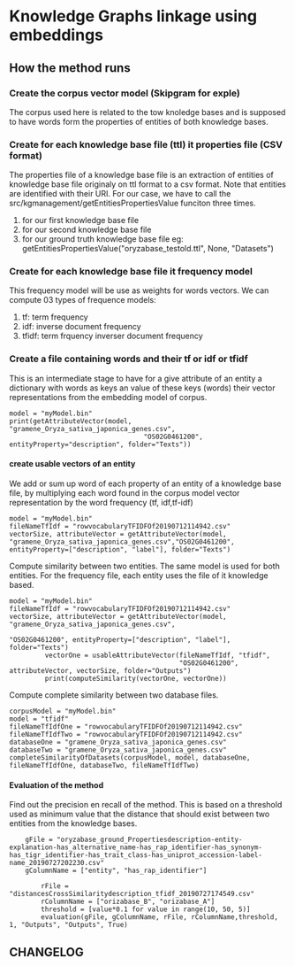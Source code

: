 
# Knowledge Graphs linkage using embeddings 

## How the method runs
### Create the corpus vector model (Skipgram for exple)
The corpus used here is related to the tow knoledge bases and is supposed to have words form the properties of entities of both knowledge bases.

### Create for each knowledge base file (ttl) it properties file (CSV format)
The properties file of a knowledge base file is an extraction of entities of knowledge base file originaly on ttl format to a csv format.
Note that entities are identified with their URI.
For our case, we have to call the src/kgmanagement/getEntitiesPropertiesValue funciton three times.
1. for our first knowledge base file
2. for our second knowledge base file
3. for our ground truth knowledge base file
eg: getEntitiesPropertiesValue("oryzabase_testold.ttl", None, "Datasets")

### Create for each knowledge base file it frequency model
This frequency model will be use as weights for words vectors.
We can compute 03 types of frequence models:
1. tf: term frequency
2. idf: inverse document frequency
3. tfidf: term frquency inverser document frequency

### Create a file containing words and their tf or idf or tfidf

This is an intermediate stage to have for a give attribute of an entity a dictionary with words as keys an value of these keys (words) their vector representations from the embedding model of corpus.

```
model = "myModel.bin"
print(getAttributeVector(model, "gramene_Oryza_sativa_japonica_genes.csv",
                                  "OS02G0461200", entityProperty="description", folder="Texts"))
```
#### create usable vectors of an entity
We add or sum up word of each property of an entity of a knowledge base file, by multiplying each word found in the corpus model vector representation by the word frequency (tf, idf,tf-idf) 

```
model = "myModel.bin"
fileNameTfIdf = "rowvocabularyTFIDFOf20190712114942.csv"
vectorSize, attributeVector = getAttributeVector(model, "gramene_Oryza_sativa_japonica_genes.csv","OS02G0461200", entityProperty=["description", "label"], folder="Texts")
```
Compute similarity between two entities. The same model is used for both entities.
For the frequency file, each entity uses the file of it knowledge based. 
```
model = "myModel.bin"
fileNameTfIdf = "rowvocabularyTFIDFOf20190712114942.csv"
vectorSize, attributeVector = getAttributeVector(model, "gramene_Oryza_sativa_japonica_genes.csv",
                                                          "OS02G0461200", entityProperty=["description", "label"], folder="Texts")
         vectorOne = usableAttributeVector(fileNameTfIdf, "tfidf",
                                           "OS02G0461200", attributeVector, vectorSize, folder="Outputs")
         print(computeSimilarity(vectorOne, vectorOne))
```
Compute complete similarity between two database files.
```
corpusModel = "myModel.bin"
model = "tfidf"
fileNameTfIdfOne = "rowvocabularyTFIDFOf20190712114942.csv"
fileNameTfIdfTwo = "rowvocabularyTFIDFOf20190712114942.csv"
databaseOne = "gramene_Oryza_sativa_japonica_genes.csv"
databaseTwo = "gramene_Oryza_sativa_japonica_genes.csv"
completeSimilarityOfDatasets(corpusModel, model, databaseOne, fileNameTfIdfOne, databaseTwo, fileNameTfIdfTwo)
```
#### Evaluation of the method
Find out the precision en recall of the method. This is based on a threshold used as minimum value that the distance that should exist between two entities from the knowledge bases.
```
    gFile = "oryzabase_ground_Propertiesdescription-entity-explanation-has_alternative_name-has_rap_identifier-has_synonym-has_tigr_identifier-has_trait_class-has_uniprot_accession-label-name_20190727202230.csv"
    gColumnName = ["entity", "has_rap_identifier"]

        rFile = "distancesCrossSimilaritydescription_tfidf_20190727174549.csv"
        rColumnName = ["orizabase_B", "orizabase_A"]
        threshold = [value*0.1 for value in range(10, 50, 5)]
        evaluation(gFile, gColumnName, rFile, rColumnName,threshold, 1, "Outputs", "Outputs", True)
```
        


## CHANGELOG 
